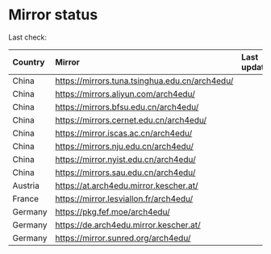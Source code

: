 <script src="./time.js"></script>
# Mirror status
Last check: <script type="text/javascript">localize(1712485037.1276145);</script>

|Country|Mirror|Last update|
|:------|:-----|:----------|
|China|https://mirrors.tuna.tsinghua.edu.cn/arch4edu/|<script type="text/javascript">localize(1712471308);</script>|
|China|https://mirrors.aliyun.com/arch4edu/|<script type="text/javascript">localize(1712471308);</script>|
|China|https://mirrors.bfsu.edu.cn/arch4edu/|<script type="text/javascript">localize(1712471308);</script>|
|China|https://mirrors.cernet.edu.cn/arch4edu/|<script type="text/javascript">localize(1712471308);</script>|
|China|https://mirror.iscas.ac.cn/arch4edu/|<script type="text/javascript">localize(1712471308);</script>|
|China|https://mirrors.nju.edu.cn/arch4edu/|<script type="text/javascript">localize(1712428330);</script>|
|China|https://mirror.nyist.edu.cn/arch4edu/|<script type="text/javascript">localize(1712428330);</script>|
|China|https://mirrors.sau.edu.cn/arch4edu/|<script type="text/javascript">localize(1712471308);</script>|
|Austria|https://at.arch4edu.mirror.kescher.at/|<script type="text/javascript">localize(1712471308);</script>|
|France|https://mirror.lesviallon.fr/arch4edu/|<script type="text/javascript">localize(1712428330);</script>|
|Germany|https://pkg.fef.moe/arch4edu/|<script type="text/javascript">localize(1712471308);</script>|
|Germany|https://de.arch4edu.mirror.kescher.at/|<script type="text/javascript">localize(1712471308);</script>|
|Germany|https://mirror.sunred.org/arch4edu/|<script type="text/javascript">localize(1712471308);</script>|

<script src="./tablefilter/tablefilter.js"></script>
<script src="./table.js"></script>